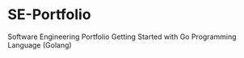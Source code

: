 # SE-Portfolio
Software Engineering Portfolio
Getting Started with Go Programming Language (Golang)

